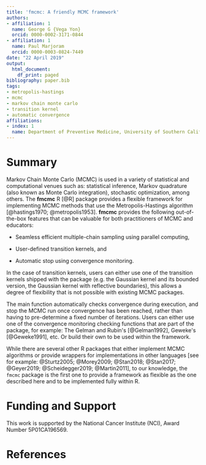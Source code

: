 ```yaml
---
title: 'fmcmc: A friendly MCMC framework'
authors:
- affiliation: 1
  name: George G {Vega Yon}
  orcid: 0000-0002-3171-0844
- affiliation: 1
  name: Paul Marjoram
  orcid: 0000-0003-0824-7449
date: "22 April 2019"
output:
  html_document:
    df_print: paged
bibliography: paper.bib
tags:
- metropolis-hastings
- mcmc
- markov chain monte carlo
- transition kernel
- automatic convergence
affiliations:
- index: 1
  name: Department of Preventive Medicine, University of Southern California
---
```


# Summary

Markov Chain Monte Carlo (MCMC) is used in a variety of statistical and computational venues such as: statistical inference, Markov quadrature (also known as Monte Carlo integration), stochastic optimization, among others. The **fmcmc** R [@R] package provides a flexible framework for implementing MCMC methods that use the Metropolis-Hastings algorithm [@hastings1970; @metropolis1953]. **fmcmc** provides the following out-of-the-box features that can be valuable for both practitioners of MCMC and educators:

*  Seamless efficient multiple-chain sampling using parallel computing,

*  User-defined transition kernels, and

*  Automatic stop using convergence monitoring.

In the case of transition kernels, users can either use one of the transition kernels shipped with the package (e.g. the Gaussian kernel and its bounded version, the Gaussian kernel with reflective boundaries), this allows a degree of flexibility that is not possible with existing MCMC packages.

The main function automatically checks convergence during execution, and stop the MCMC run once convergence has been reached, rather than having to pre-determine a fixed number of iterations. Users can either use one of the convergence monitoring checking functions that are part of the package, for example: The Gelman and Rubin's [@Gelman1992], Geweke's [@Geweke1991], etc. Or build their own to be used within the framework.

While there are several other R packages that either implement MCMC algorithms or provide wrappers for implementations in other languages [see for example: @Sturtz2005; @Morey2009; @Stan2018; @Stan2017; @Geyer2019; @Scheidegger2019; @Martin2011], to our knowledge, the `fmcmc` package is the first one to provide a framework as flexible as the one described here and to be implemented fully within R.

# Funding and Support

This work is supported by the National Cancer Institute (NCI), Award Number 5P01CA196569.

# References
